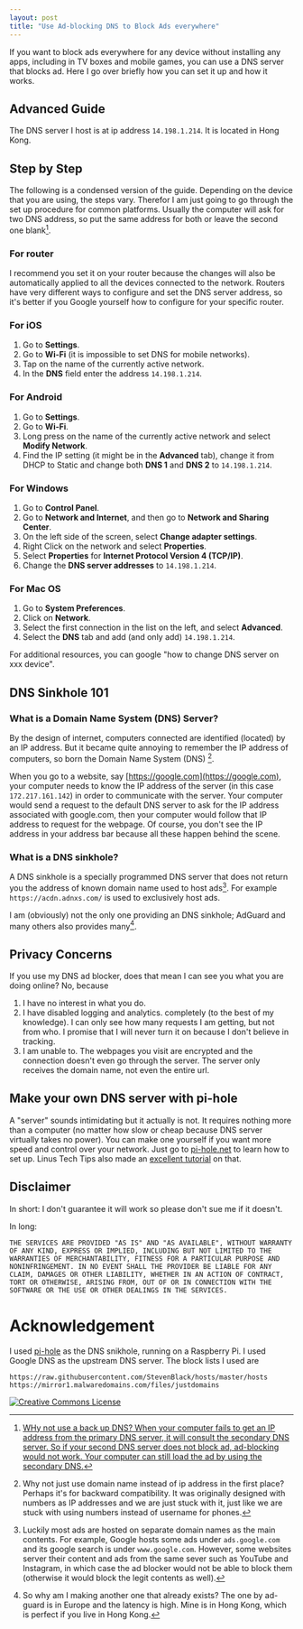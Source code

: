 ```yaml
---
layout: post
title: "Use Ad-blocking DNS to Block Ads everywhere"
---
```


If you want to block ads everywhere for any device without installing any apps, including in TV boxes and mobile games, you can use a DNS server that blocks ad. Here I go over briefly how you can set it up and how it works.

## Advanced Guide

The DNS server I host is at ip address `14.198.1.214`. It is located in Hong Kong.

## Step by Step
The following is a condensed version of the guide. Depending on the device that you are using, the steps vary. Therefor I am just going to go through the set up procedure for common platforms. Usually the computer will ask for two DNS address, so put the same address for both or leave the second one blank[^why-dns-option].

[^why-dns-option]: WHy not use a back up DNS? When your computer fails to get an IP address from the primary DNS server, it will consult the secondary DNS server. So if your second DNS server does not block ad, ad-blocking would not work. Your computer can still load the ad by using the secondary DNS. 

### For router
I recommend you set it on your router because the changes will also be automatically applied to all the devices connected to the network.
Routers have very different ways to configure and set the DNS server address, so it's better if you Google yourself how to configure for your specific router. 

### For iOS
1. Go to __Settings__.
2. Go to __Wi-Fi__ (it is impossible to set DNS for mobile networks).
3. Tap on the name of the currently active network.
4. In the __DNS__ field enter the address `14.198.1.214`.

### For Android 
1. Go to __Settings__.
2. Go to __Wi-Fi__.
2. Long press on the name of the currently active network and select __Modify Network__. 
4. Find the IP setting (it might be in the __Advanced__ tab), change it from DHCP to Static and change both __DNS 1__ and __DNS 2__ to `14.198.1.214`. 

### For Windows
1. Go to __Control Panel__.
2. Go to __Network and Internet__, and then go to __Network and Sharing Center__.
3. On the left side of the screen, select __Change adapter settings__.
4. Right Click on the network and select __Properties__. 
5. Select __Properties__ for __Internet Protocol Version 4 (TCP/IP)__.
6. Change the __DNS server addresses__ to `14.198.1.214`.

### For Mac OS
1. Go to __System Preferences__.
2. Click on __Network__.
3. Select the first connection in the list on the left, and select __Advanced__.
4. Select the __DNS__ tab and add (and only add) `14.198.1.214`. 

For additional resources, you can google "how to change DNS server on xxx device". 




## DNS Sinkhole 101

### What is a Domain Name System (DNS) Server? 
By the design of internet, computers connected are identified (located) by an IP address. But it became quite annoying to remember the IP address of computers, so born the Domain Name System (DNS) [^dns]. 



[^dns]: Why not just use domain name instead of ip address in the first place? Perhaps it's for backward compatibility. It was originally designed with numbers as IP addresses and we are just stuck with it, just like we are stuck with using numbers instead of username for phones. 


When you go to a website, say [https://google.com](https://google.com), your computer needs to know the IP address of the server (in this case `172.217.161.142`) in order to communicate with the server. Your computer would send a request to the default DNS server to ask for the IP address associated with google.com, then your computer would follow that IP address to request for the webpage. Of course, you don't see the IP address in your address bar because all these happen behind the scene. 

### What is a DNS sinkhole?
A DNS sinkhole is a specially programmed DNS server that does not return you the address of known domain name used to host ads[^ad-dns]. For example `https://acdn.adnxs.com/` is used to exclusively host ads. 

I am (obviously) not the only one providing an DNS sinkhole; AdGuard and many others also provides many[^why-dns].

[^ad-dns]: Luckily most ads are hosted on separate domain names as the main contents. For example, Google hosts some ads under `ads.google.com` and its google search is under `www.google.com`. However, some websites server their content and ads from the same sever such as YouTube and Instagram, in which case the ad blocker would not be able to block them (otherwise it would block the legit contents as well). 

[^why-dns]: So why am I making another one that already exists? The one by ad-guard is in Europe and the latency is high. Mine is in Hong Kong, which is perfect if you live in Hong Kong.

## Privacy Concerns
If you use my DNS ad blocker, does that mean I can see you what you are doing online?
No, because 
1. I have no interest in what you do.
2. I have disabled logging and analytics. completely (to the best of my knowledge). I can only see how many requests I am getting, but not from who. I promise that I will never turn it on because I don't believe in tracking. 
3. I am unable to. The webpages you visit are encrypted and the connection doesn't even go through the server. The server only receives the domain name, not even the entire url. 

## Make your own DNS server with pi-hole
A "server" sounds intimidating but it actually is not. It requires nothing more than a computer (no matter how slow or cheap because DNS server virtually takes no power). You can make one yourself if you want more speed and control over your network. Just go to [pi-hole.net](https://pi-hole.net) to learn how to set up. Linus Tech Tips also made an [excellent tutorial](https://youtu.be/KBXTnrD_Zs4) on that. 

## Disclaimer

In short: I don't guarantee it will work so please don't sue me if it doesn't.

In long: 

```
THE SERVICES ARE PROVIDED "AS IS" AND "AS AVAILABLE", WITHOUT WARRANTY OF ANY KIND, EXPRESS OR IMPLIED, INCLUDING BUT NOT LIMITED TO THE WARRANTIES OF MERCHANTABILITY, FITNESS FOR A PARTICULAR PURPOSE AND NONINFRINGEMENT. IN NO EVENT SHALL THE PROVIDER BE LIABLE FOR ANY CLAIM, DAMAGES OR OTHER LIABILITY, WHETHER IN AN ACTION OF CONTRACT, TORT OR OTHERWISE, ARISING FROM, OUT OF OR IN CONNECTION WITH THE SOFTWARE OR THE USE OR OTHER DEALINGS IN THE SERVICES.
```

# Acknowledgement

I used [pi-hole](https://pi-hole.net/) as the DNS snikhole, running on a Raspberry Pi. I used Google DNS as the upstream DNS server. The block lists I used are 
```
https://raw.githubusercontent.com/StevenBlack/hosts/master/hosts
https://mirror1.malwaredomains.com/files/justdomains
```

<a rel="license" href="http://creativecommons.org/licenses/by/4.0/"><img alt="Creative Commons License" style="border-width:0" src="https://i.creativecommons.org/l/by/4.0/88x31.png" />